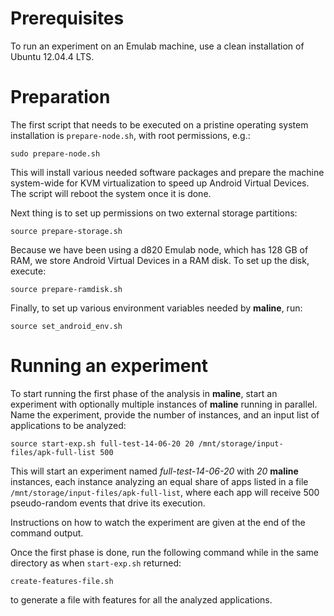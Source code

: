 # Prerequisites

To run an experiment on an Emulab machine, use a clean installation of Ubuntu
12.04.4 LTS.

# Preparation

The first script that needs to be executed on a pristine operating system
installation is `prepare-node.sh`, with root permissions, e.g.:

    sudo prepare-node.sh

This will install various needed software packages and prepare the machine
system-wide for KVM virtualization to speed up Android Virtual Devices. The
script will reboot the system once it is done.

Next thing is to set up permissions on two external storage partitions:

    source prepare-storage.sh

Because we have been using a d820 Emulab node, which has 128 GB of RAM, we
store Android Virtual Devices in a RAM disk. To set up the disk, execute:

    source prepare-ramdisk.sh

Finally, to set up various environment variables needed by **maline**, run:

    source set_android_env.sh

# Running an experiment

To start running the first phase of the analysis in **maline**, start an
experiment with optionally multiple instances of **maline** running in
parallel. Name the experiment, provide the number of instances, and an input
list of applications to be analyzed:

    source start-exp.sh full-test-14-06-20 20 /mnt/storage/input-files/apk-full-list 500

This will start an experiment named *full-test-14-06-20* with *20* **maline**
instances, each instance analyzing an equal share of apps listed in a file
`/mnt/storage/input-files/apk-full-list`, where each app will receive 500
pseudo-random events that drive its execution.

Instructions on how to watch the experiment are given at the end of the
command output.

Once the first phase is done, run the following command while in the same
directory as when `start-exp.sh` returned:

    create-features-file.sh

to generate a file with features for all the analyzed applications.
